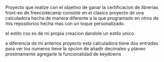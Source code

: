 Proyecto que realize  con el objetivo de ganar la certificacion de librerias front-en de freecodecamp
consiste en el clasico proyecto de una calculadora hecha de manera diferente a la que programado en otros de mis repositorios hecha mas con un toque personalizado.

el estilo css es de mi propia creacion dandole un estilo unico.

a diferencia de mi anterios proyecto esta calculadora tiene dos entradas para ver los numeros tiene la opcion de añadir decimales y planeo proximamente agregarle la funcionalidad de keydowns